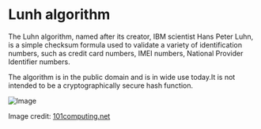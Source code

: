 # Lunh algorithm

The Luhn algorithm, named after its creator, IBM scientist Hans Peter Luhn, is a simple checksum formula used to validate a variety of identification numbers, such as credit card numbers, IMEI numbers, National Provider Identifier numbers.

The algorithm is in the public domain and is in wide use today.It is not intended to be a cryptographically secure hash function.

![Image](https://www.101computing.net/wp/wp-content/uploads/Luhn-Algorithm.png)

Image credit: [101computing.net](https://www.101computing.net/is-my-credit-card-valid/luhn-algorithm/)
